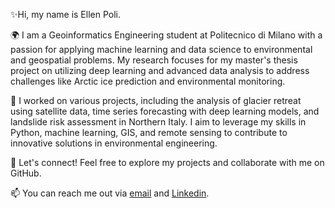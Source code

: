 ✨Hi, my name is Ellen Poli. 

🌍 I am a Geoinformatics Engineering student at Politecnico di Milano with a passion for applying machine learning and data science to environmental and geospatial problems. My research focuses for my master's thesis project on utilizing deep learning and advanced data analysis to address challenges like Arctic ice prediction and environmental monitoring.

🌱 I worked on various projects, including the analysis of glacier retreat using satellite data, time series forecasting with deep learning models, and landslide risk assessment in Northern Italy. I aim to leverage my skills in Python, machine learning, GIS, and remote sensing to contribute to innovative solutions in environmental engineering.

💬 Let's connect! Feel free to explore my projects and collaborate with me on GitHub.

📫 You can reach me out via [email](poliellen18@gmail.com) and [Linkedin](https://www.linkedin.com/in/ellen-poli/).

<!--
**Ellenn17/Ellenn17** is a ✨ _special_ ✨ repository because its `README.md` (this file) appears on your GitHub profile.

Here are some ideas to get you started:

- 🔭 I’m currently working on ...
- 🌱 I’m currently learning ...
- 👯 I’m looking to collaborate on ...
- 🤔 I’m looking for help with ...
- 💬 Ask me about ...
- 📫 How to reach me: ...
- 😄 Pronouns: ...
- ⚡ Fun fact: ...
-->
